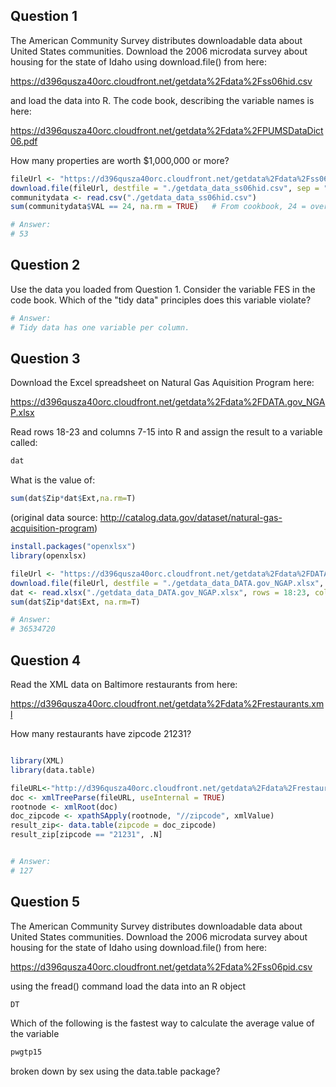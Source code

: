 ## Question 1
The American Community Survey distributes downloadable data about United States communities. Download the 2006 microdata survey about housing for the state of Idaho using download.file() from here: 

https://d396qusza40orc.cloudfront.net/getdata%2Fdata%2Fss06hid.csv

and load the data into R. The code book, describing the variable names is here:

https://d396qusza40orc.cloudfront.net/getdata%2Fdata%2FPUMSDataDict06.pdf 

How many properties are worth $1,000,000 or more?

```R
fileUrl <- "https://d396qusza40orc.cloudfront.net/getdata%2Fdata%2Fss06hid.csv"
download.file(fileUrl, destfile = "./getdata_data_ss06hid.csv", sep = ",", method = "curl")
communitydata <- read.csv("./getdata_data_ss06hid.csv")
sum(communitydata$VAL == 24, na.rm = TRUE)   # From cookbook, 24 = over $1,000,000

# Answer: 
# 53

```


## Question 2
Use the data you loaded from Question 1. Consider the variable FES in the code book. Which of the "tidy data" principles does this variable violate? 

```R
# Answer: 
# Tidy data has one variable per column. 
```

## Question 3
Download the Excel spreadsheet on Natural Gas Aquisition Program here: 

 https://d396qusza40orc.cloudfront.net/getdata%2Fdata%2FDATA.gov_NGAP.xlsx 

Read rows 18-23 and columns 7-15 into R and assign the result to a variable called:

```R
dat
```
What is the value of:
```R
sum(dat$Zip*dat$Ext,na.rm=T)
```
(original data source: http://catalog.data.gov/dataset/natural-gas-acquisition-program)

```R
install.packages("openxlsx")
library(openxlsx)

fileUrl <- "https://d396qusza40orc.cloudfront.net/getdata%2Fdata%2FDATA.gov_NGAP.xlsx"
download.file(fileUrl, destfile = "./getdata_data_DATA.gov_NGAP.xlsx", method = "curl")
dat <- read.xlsx("./getdata_data_DATA.gov_NGAP.xlsx", rows = 18:23, cols = 7:15)
sum(dat$Zip*dat$Ext, na.rm=T)

# Answer: 
# 36534720

```



## Question 4
Read the XML data on Baltimore restaurants from here:

https://d396qusza40orc.cloudfront.net/getdata%2Fdata%2Frestaurants.xml 

How many restaurants have zipcode 21231? 

```R

library(XML)
library(data.table)

fileURL<-"http://d396qusza40orc.cloudfront.net/getdata%2Fdata%2Frestaurants.xml"
doc <- xmlTreeParse(fileURL, useInternal = TRUE)
rootnode <- xmlRoot(doc)
doc_zipcode <- xpathSApply(rootnode, "//zipcode", xmlValue)
result_zip<- data.table(zipcode = doc_zipcode)
result_zip[zipcode == "21231", .N]


# Answer: 
# 127
```

## Question 5
The American Community Survey distributes downloadable data about United States communities. Download the 2006 microdata survey about housing for the state of Idaho using download.file() from here: 

https://d396qusza40orc.cloudfront.net/getdata%2Fdata%2Fss06pid.csv

using the fread() command load the data into an R object

```R
DT
```
Which of the following is the fastest way to calculate the average value of the variable
```R
pwgtp15
```
broken down by sex using the data.table package?
